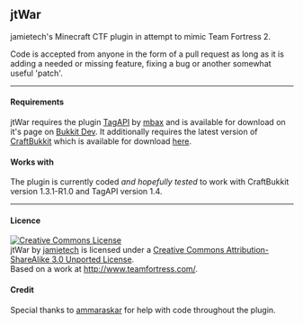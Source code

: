 jtWar
-----
jamietech's Minecraft CTF plugin in attempt to mimic Team Fortress 2.

Code is accepted from anyone in the form of a pull request as long as it is adding a needed or missing feature, fixing a bug or another somewhat useful 'patch'.

---

#### Requirements ####
jtWar requires the plugin <a href="https://github.com/mbax/TagAPI">TagAPI</a> by <a href="https://github.com/mbax">mbax</a> and is available for download on it's page on <a href="http://dev.bukkit.org/server-mods/tag">Bukkit Dev</a>. It additionally requires the latest version of <a href="http://bukkit.org">CraftBukkit</a> which is available for download <a href="http://dl.bukkit.org">here</a>.


#### Works with ####
The plugin is currently coded _and hopefully tested_ to work with CraftBukkit version 1.3.1-R1.0 and TagAPI version 1.4.

---

#### Licence ####
<a rel="license" href="http://creativecommons.org/licenses/by-sa/3.0/deed.en_US"><img alt="Creative Commons License" style="border-width:0" src="http://i.creativecommons.org/l/by-sa/3.0/88x31.png" /></a><br /><span xmlns:dct="http://purl.org/dc/terms/" property="dct:title">jtWar</span> by <a xmlns:cc="http://creativecommons.org/ns#" href="http://dev.nekotech.tk" property="cc:attributionName" rel="cc:attributionURL">jamietech</a> is licensed under a <a rel="license" href="http://creativecommons.org/licenses/by-sa/3.0/deed.en_US">Creative Commons Attribution-ShareAlike 3.0 Unported License</a>.<br />Based on a work at <a xmlns:dct="http://purl.org/dc/terms/" href="http://www.teamfortress.com/" rel="dct:source">http://www.teamfortress.com/</a>.

#### Credit ####
Special thanks to <a href="https://github.com/ammaraskar">ammaraskar</a> for help with code throughout the plugin.